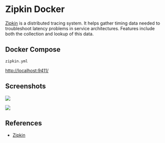 # Zipkin Docker

[Zipkin](https://zipkin.io/) is a distributed tracing system. It helps gather timing data needed to troubleshoot latency problems in service architectures. Features include both the collection and lookup of this data.

## Docker Compose
`zipkin.yml`

[http://localhost:9411/](http://localhost:9411/)

## Screenshots
![](https://zipkin.io/public/img/web-screenshot.png)

![](https://zipkin.io/public/img/dependency-graph.png)

## References
- [Zipkin](https://hub.docker.com/r/openzipkin/zipkin)
